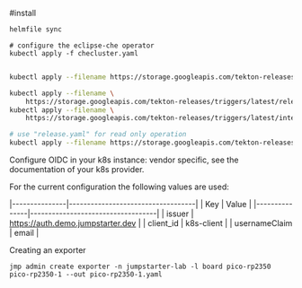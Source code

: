 #install


```bash
helmfile sync
```

```
# configure the eclipse-che operator
kubectl apply -f checluster.yaml
```

```bash

kubectl apply --filename https://storage.googleapis.com/tekton-releases/pipeline/latest/release.yaml

kubectl apply --filename \
    https://storage.googleapis.com/tekton-releases/triggers/latest/release.yaml
kubectl apply --filename \
    https://storage.googleapis.com/tekton-releases/triggers/latest/interceptors.yaml

# use "release.yaml" for read only operation
kubectl apply --filename https://storage.googleapis.com/tekton-releases/dashboard/latest/release-full.yaml

```

Configure OIDC in your k8s instance: vendor specific, see the documentation of your k8s provider.

For the current configuration the following values are used:

|---------------|-----------------------------------|
| Key           | Value                             |
|---------------|-----------------------------------|
| issuer        | https://auth.demo.jumpstarter.dev |
| client_id     | k8s-client                        |
| usernameClaim | email                             |


Creating an exporter

```
jmp admin create exporter -n jumpstarter-lab -l board pico-rp2350  pico-rp2350-1 --out pico-rp2350-1.yaml
```